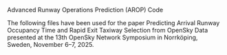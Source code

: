 Advanced Runway Operations Prediction (AROP) Code

The following files have been used for the paper Predicting Arrival Runway Occupancy Time and Rapid Exit Taxiway Selection from OpenSky Data presented at the 13th OpenSky Network Symposium in Norrköping, Sweden, November 6–7, 2025.
